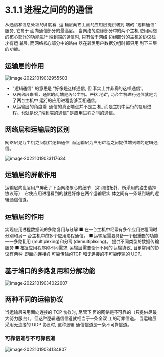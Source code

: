 # 3.1.1 进程之间的的通信

从通信和信息处理的角度看, 运 输层向它上面的应用层提供端到 端的 “逻辑通信" 服务, 它属于 面向通信部分的最高层。
当网络的边缘部分中的两个主机 使用网络的核心部分的功能进行 端到端的通信时, 只有位于网络 边缘部分的主机的协议栈才有运 输层, 而网络核心部分中的路由 器在转发用户数据分组时都只用 到下三层的功能。

## 运输层的作用

![image-20221019082955503](https://mypic-1312707183.cos.ap-nanjing.myqcloud.com/image-20221019082955503.png)

- “逻辑通信" 的意思是 “好像是这样通信, 但 事实上并非真的这样通信”。
- 从网络层来看，通信的两端是两台主机。严格 地讲, 两台主机进行通信就是为了两台主机中 运行的应用进程能够互相通信。
- 从运输层的角度看, 通信的真正端点并不是主 机, 而是主机中运行的应用进程。也就是说,"端到端的通信" 是应用进程之间的通信。

## 网络层和运输层的区别

网络层是为主机之间提供逻辑通信,
而运输层为应用进程之间提供端到端的逻辑通信。

![image-20221019083117634](https://mypic-1312707183.cos.ap-nanjing.myqcloud.com/image-20221019083117634.png)

## 运输层的屏蔽作用

运输层向高层用户屏蔽了下面网络核心的细节 （如网络拓扑、所采用的路由选择协议等）, 它使应用进程看到的就是好像在两个运输层实 体之间有一条端到端的逻辑通信信道。

## 运输层的作用

实现应用进程数据流的多路复用与分解
■ 在一台主机中经常有多个应用进程同时分别和另一 台主机中的多个应用进程通信。
■ 运输层需要具备一个很重要的功能一一多路复用 (multiplexing)和分离 (demultiplexing)。
提供不同类型的数据传输服务
■ 根据应用程序的不同需求, 运输层需要设计不同的 运输协议, 目前常用的协议有两种, 即面向连接的 可靠传输的TCP 和无连接的不可靠传输的 UDP。

## 基于端口的多路复用和分解功能

![image-20221019084022607](https://mypic-1312707183.cos.ap-nanjing.myqcloud.com/image-20221019084022607.png)

## 两种不同的运输协议

当运输层采用面向连接的 TCP 协议时, 尽管下 面的网络是不可靠的（只提供尽最大努力服
务），但这种逻辑通信信道就相当于一条全双 工的可靠信道。
当运输层采用无连接的 UDP 协议时, 这种逻辑 通信信道是一条不可靠信道。

### 可靠信道与不可靠信道

![image-20221019084134807](https://mypic-1312707183.cos.ap-nanjing.myqcloud.com/image-20221019084134807.png)